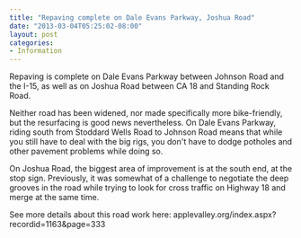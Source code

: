 ```yaml
---
title: "Repaving complete on Dale Evans Parkway, Joshua Road"
date: "2013-03-04T05:25:02-08:00"
layout: post
categories:
- Information
---
```


Repaving is complete on Dale Evans Parkway between Johnson Road and the I-15, as well as on Joshua Road between CA 18 and Standing Rock Road.  
  
Neither road has been widened, nor made specifically more bike-friendly, but the resurfacing is good news nevertheless. On Dale Evans Parkway, riding south from Stoddard Wells Road to Johnson Road means that while you still have to deal with the big rigs, you don't have to dodge potholes and other pavement problems while doing so.

On Joshua Road, the biggest area of improvement is at the south end, at the stop sign. Previously, it was somewhat of a challenge to negotiate the deep grooves in the road while trying to look for cross traffic on Highway 18 and merge at the same time.

See more details about this road work here: applevalley.org/index.aspx?recordid=1163&amp;page=333